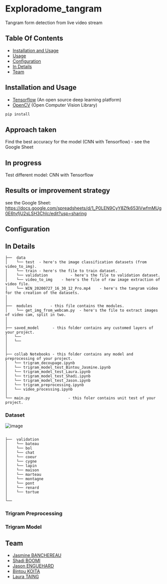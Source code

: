 # Exploradome_tangram
Tangram form detection from live video stream


## Table Of Contents
-  [Installation and Usage](#Installation-and-Usage)
-  [Usage](#Usage)
-  [Configuration](#Configuration)
-  [In Details](#in-details)
-  [Team](#Team)

## Installation and Usage

- [Tensorflow](https://www.tensorflow.org/) (An open source deep learning platform) 
- [OpenCV](https://opencv.org/) (Open Computer Vision Library)

```bash
pip install 
```

## Approach taken

Find the best accuracy for the model (CNN with Tensorflow) - see the Google Sheet

## In progress

Test different model: CNN with Tensorflow 

## Results or improvement strategy

see the Google Sheet: https://docs.google.com/spreadsheets/d/1_P0LEN9CyY8Zfk653IVwfmMUg0E6tyfjU2sLSH3ChIc/edit?usp=sharing

## Configuration

## In Details
```
├──  data  
│    └── test  - here's the image classification datasets (from video_to_img).
│    └── train - here's the file to train dataset.
│    └── validation  		 - here's the file to validation dataset.
│    └── video_to_img    - here's the file of raw image extraction of video file.
│    └── WIN_20200727_16_30_12_Pro.mp4    - here's the tangram video for the creation of the datasets.
│
│
├──  modules        - this file contains the modules.
│    └── get_img_from_webcam.py  - here's the file to extract images of video cam, split in two.
│ 
│
├── saved_model      - this folder contains any customed layers of your project.
│   └── 
│   └──
│
│ 
├── collab Notebooks - this folder contains any model and preprocessing of your project.
│   └── trigram_decoupage.ipynb
│   └── trigram_model_test_Bintou_Jasmine.ipynb
│   └── trigram_model_test_Laura.ipynb
│   └── trigram_model_test_Shadi.ipynb
│   └── trigram_model_test_Jason.ipynb
│   └── trigram_preprocessing.ipynb
│   └── video_processing.ipynb
│   
└── main.py					- this foler contains unit test of your project.
```
### Dataset
![image](https://drive.google.com/file/d/1O_vfKNLHZ7HEEBNUZfEWRGjRe7QnCtsS/view?usp=sharing)

```

├──  validation  
│    └── bateau  
│    └── bol  
│    └── chat  		   
│    └── coeur   
│    └── cygne
│    └── lapin
│    └── maison
│    └── marteau
│    └── montagne
│    └── pont
│    └── renard
│    └── tortue
│   
└──
```

### Trigram Preprocessing

### Trigram Model

## Team

- [Jasmine BANCHEREAU](https://github.com/BeeJasmine)
- [Shadi BOOMI](https://github.com/sboomi)
- [Jason ENGUEHARD]()
- [Bintou KOITA](https://github.com/bintou579)
- [Laura TAING](https://github.com/TAINGL)
